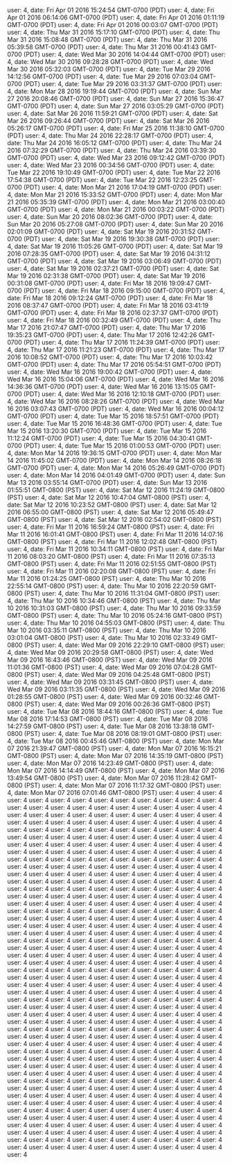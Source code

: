 user: 4, date: Fri Apr 01 2016 15:24:54 GMT-0700 (PDT)
user: 4, date: Fri Apr 01 2016 06:14:06 GMT-0700 (PDT)
user: 4, date: Fri Apr 01 2016 01:11:19 GMT-0700 (PDT)
user: 4, date: Fri Apr 01 2016 00:03:07 GMT-0700 (PDT)
user: 4, date: Thu Mar 31 2016 15:17:10 GMT-0700 (PDT)
user: 4, date: Thu Mar 31 2016 15:08:48 GMT-0700 (PDT)
user: 4, date: Thu Mar 31 2016 05:39:58 GMT-0700 (PDT)
user: 4, date: Thu Mar 31 2016 00:41:43 GMT-0700 (PDT)
user: 4, date: Wed Mar 30 2016 14:04:44 GMT-0700 (PDT)
user: 4, date: Wed Mar 30 2016 09:28:28 GMT-0700 (PDT)
user: 4, date: Wed Mar 30 2016 05:32:03 GMT-0700 (PDT)
user: 4, date: Tue Mar 29 2016 14:12:56 GMT-0700 (PDT)
user: 4, date: Tue Mar 29 2016 07:03:04 GMT-0700 (PDT)
user: 4, date: Tue Mar 29 2016 03:31:37 GMT-0700 (PDT)
user: 4, date: Mon Mar 28 2016 19:19:44 GMT-0700 (PDT)
user: 4, date: Sun Mar 27 2016 20:08:46 GMT-0700 (PDT)
user: 4, date: Sun Mar 27 2016 15:36:47 GMT-0700 (PDT)
user: 4, date: Sun Mar 27 2016 03:05:29 GMT-0700 (PDT)
user: 4, date: Sat Mar 26 2016 11:59:21 GMT-0700 (PDT)
user: 4, date: Sat Mar 26 2016 09:26:44 GMT-0700 (PDT)
user: 4, date: Sat Mar 26 2016 05:26:17 GMT-0700 (PDT)
user: 4, date: Fri Mar 25 2016 11:38:10 GMT-0700 (PDT)
user: 4, date: Thu Mar 24 2016 22:28:17 GMT-0700 (PDT)
user: 4, date: Thu Mar 24 2016 16:05:12 GMT-0700 (PDT)
user: 4, date: Thu Mar 24 2016 07:32:29 GMT-0700 (PDT)
user: 4, date: Thu Mar 24 2016 03:39:30 GMT-0700 (PDT)
user: 4, date: Wed Mar 23 2016 09:12:42 GMT-0700 (PDT)
user: 4, date: Wed Mar 23 2016 00:34:56 GMT-0700 (PDT)
user: 4, date: Tue Mar 22 2016 19:10:49 GMT-0700 (PDT)
user: 4, date: Tue Mar 22 2016 17:54:38 GMT-0700 (PDT)
user: 4, date: Tue Mar 22 2016 12:23:25 GMT-0700 (PDT)
user: 4, date: Mon Mar 21 2016 17:04:19 GMT-0700 (PDT)
user: 4, date: Mon Mar 21 2016 15:33:52 GMT-0700 (PDT)
user: 4, date: Mon Mar 21 2016 05:35:39 GMT-0700 (PDT)
user: 4, date: Mon Mar 21 2016 03:00:40 GMT-0700 (PDT)
user: 4, date: Mon Mar 21 2016 00:03:22 GMT-0700 (PDT)
user: 4, date: Sun Mar 20 2016 08:02:36 GMT-0700 (PDT)
user: 4, date: Sun Mar 20 2016 05:27:08 GMT-0700 (PDT)
user: 4, date: Sun Mar 20 2016 02:01:09 GMT-0700 (PDT)
user: 4, date: Sat Mar 19 2016 20:31:52 GMT-0700 (PDT)
user: 4, date: Sat Mar 19 2016 19:30:38 GMT-0700 (PDT)
user: 4, date: Sat Mar 19 2016 11:05:26 GMT-0700 (PDT)
user: 4, date: Sat Mar 19 2016 07:28:35 GMT-0700 (PDT)
user: 4, date: Sat Mar 19 2016 04:31:12 GMT-0700 (PDT)
user: 4, date: Sat Mar 19 2016 03:06:49 GMT-0700 (PDT)
user: 4, date: Sat Mar 19 2016 02:37:21 GMT-0700 (PDT)
user: 4, date: Sat Mar 19 2016 02:31:38 GMT-0700 (PDT)
user: 4, date: Sat Mar 19 2016 00:31:08 GMT-0700 (PDT)
user: 4, date: Fri Mar 18 2016 19:09:47 GMT-0700 (PDT)
user: 4, date: Fri Mar 18 2016 09:15:00 GMT-0700 (PDT)
user: 4, date: Fri Mar 18 2016 09:12:24 GMT-0700 (PDT)
user: 4, date: Fri Mar 18 2016 08:37:47 GMT-0700 (PDT)
user: 4, date: Fri Mar 18 2016 03:41:19 GMT-0700 (PDT)
user: 4, date: Fri Mar 18 2016 02:37:37 GMT-0700 (PDT)
user: 4, date: Fri Mar 18 2016 00:32:49 GMT-0700 (PDT)
user: 4, date: Thu Mar 17 2016 21:07:47 GMT-0700 (PDT)
user: 4, date: Thu Mar 17 2016 19:35:23 GMT-0700 (PDT)
user: 4, date: Thu Mar 17 2016 12:42:26 GMT-0700 (PDT)
user: 4, date: Thu Mar 17 2016 11:24:39 GMT-0700 (PDT)
user: 4, date: Thu Mar 17 2016 11:21:23 GMT-0700 (PDT)
user: 4, date: Thu Mar 17 2016 10:08:52 GMT-0700 (PDT)
user: 4, date: Thu Mar 17 2016 10:03:42 GMT-0700 (PDT)
user: 4, date: Thu Mar 17 2016 05:54:51 GMT-0700 (PDT)
user: 4, date: Wed Mar 16 2016 19:00:42 GMT-0700 (PDT)
user: 4, date: Wed Mar 16 2016 15:04:06 GMT-0700 (PDT)
user: 4, date: Wed Mar 16 2016 14:36:36 GMT-0700 (PDT)
user: 4, date: Wed Mar 16 2016 13:15:05 GMT-0700 (PDT)
user: 4, date: Wed Mar 16 2016 12:10:18 GMT-0700 (PDT)
user: 4, date: Wed Mar 16 2016 08:28:26 GMT-0700 (PDT)
user: 4, date: Wed Mar 16 2016 03:07:43 GMT-0700 (PDT)
user: 4, date: Wed Mar 16 2016 00:04:12 GMT-0700 (PDT)
user: 4, date: Tue Mar 15 2016 18:57:51 GMT-0700 (PDT)
user: 4, date: Tue Mar 15 2016 16:48:36 GMT-0700 (PDT)
user: 4, date: Tue Mar 15 2016 13:20:30 GMT-0700 (PDT)
user: 4, date: Tue Mar 15 2016 11:12:24 GMT-0700 (PDT)
user: 4, date: Tue Mar 15 2016 04:30:41 GMT-0700 (PDT)
user: 4, date: Tue Mar 15 2016 01:00:53 GMT-0700 (PDT)
user: 4, date: Mon Mar 14 2016 19:36:15 GMT-0700 (PDT)
user: 4, date: Mon Mar 14 2016 11:45:02 GMT-0700 (PDT)
user: 4, date: Mon Mar 14 2016 08:26:18 GMT-0700 (PDT)
user: 4, date: Mon Mar 14 2016 05:26:49 GMT-0700 (PDT)
user: 4, date: Mon Mar 14 2016 04:01:49 GMT-0700 (PDT)
user: 4, date: Sun Mar 13 2016 03:55:14 GMT-0700 (PDT)
user: 4, date: Sun Mar 13 2016 01:55:51 GMT-0800 (PST)
user: 4, date: Sat Mar 12 2016 11:24:19 GMT-0800 (PST)
user: 4, date: Sat Mar 12 2016 10:47:04 GMT-0800 (PST)
user: 4, date: Sat Mar 12 2016 10:23:52 GMT-0800 (PST)
user: 4, date: Sat Mar 12 2016 06:55:00 GMT-0800 (PST)
user: 4, date: Sat Mar 12 2016 05:49:47 GMT-0800 (PST)
user: 4, date: Sat Mar 12 2016 02:54:02 GMT-0800 (PST)
user: 4, date: Fri Mar 11 2016 16:59:24 GMT-0800 (PST)
user: 4, date: Fri Mar 11 2016 16:01:41 GMT-0800 (PST)
user: 4, date: Fri Mar 11 2016 14:07:16 GMT-0800 (PST)
user: 4, date: Fri Mar 11 2016 12:02:48 GMT-0800 (PST)
user: 4, date: Fri Mar 11 2016 10:34:11 GMT-0800 (PST)
user: 4, date: Fri Mar 11 2016 08:03:20 GMT-0800 (PST)
user: 4, date: Fri Mar 11 2016 07:35:13 GMT-0800 (PST)
user: 4, date: Fri Mar 11 2016 02:51:55 GMT-0800 (PST)
user: 4, date: Fri Mar 11 2016 02:20:08 GMT-0800 (PST)
user: 4, date: Fri Mar 11 2016 01:24:25 GMT-0800 (PST)
user: 4, date: Thu Mar 10 2016 22:55:14 GMT-0800 (PST)
user: 4, date: Thu Mar 10 2016 22:20:59 GMT-0800 (PST)
user: 4, date: Thu Mar 10 2016 11:31:04 GMT-0800 (PST)
user: 4, date: Thu Mar 10 2016 10:34:46 GMT-0800 (PST)
user: 4, date: Thu Mar 10 2016 10:31:03 GMT-0800 (PST)
user: 4, date: Thu Mar 10 2016 09:33:59 GMT-0800 (PST)
user: 4, date: Thu Mar 10 2016 05:24:16 GMT-0800 (PST)
user: 4, date: Thu Mar 10 2016 04:55:03 GMT-0800 (PST)
user: 4, date: Thu Mar 10 2016 03:35:11 GMT-0800 (PST)
user: 4, date: Thu Mar 10 2016 03:01:04 GMT-0800 (PST)
user: 4, date: Thu Mar 10 2016 02:33:49 GMT-0800 (PST)
user: 4, date: Wed Mar 09 2016 22:29:10 GMT-0800 (PST)
user: 4, date: Wed Mar 09 2016 20:29:58 GMT-0800 (PST)
user: 4, date: Wed Mar 09 2016 16:43:46 GMT-0800 (PST)
user: 4, date: Wed Mar 09 2016 11:01:36 GMT-0800 (PST)
user: 4, date: Wed Mar 09 2016 07:04:28 GMT-0800 (PST)
user: 4, date: Wed Mar 09 2016 04:25:48 GMT-0800 (PST)
user: 4, date: Wed Mar 09 2016 03:31:45 GMT-0800 (PST)
user: 4, date: Wed Mar 09 2016 03:11:35 GMT-0800 (PST)
user: 4, date: Wed Mar 09 2016 01:28:55 GMT-0800 (PST)
user: 4, date: Wed Mar 09 2016 00:32:46 GMT-0800 (PST)
user: 4, date: Wed Mar 09 2016 00:26:36 GMT-0800 (PST)
user: 4, date: Tue Mar 08 2016 18:44:16 GMT-0800 (PST)
user: 4, date: Tue Mar 08 2016 17:14:53 GMT-0800 (PST)
user: 4, date: Tue Mar 08 2016 14:27:59 GMT-0800 (PST)
user: 4, date: Tue Mar 08 2016 13:38:18 GMT-0800 (PST)
user: 4, date: Tue Mar 08 2016 08:19:01 GMT-0800 (PST)
user: 4, date: Tue Mar 08 2016 00:45:46 GMT-0800 (PST)
user: 4, date: Mon Mar 07 2016 21:39:47 GMT-0800 (PST)
user: 4, date: Mon Mar 07 2016 16:15:21 GMT-0800 (PST)
user: 4, date: Mon Mar 07 2016 14:35:19 GMT-0800 (PST)
user: 4, date: Mon Mar 07 2016 14:23:49 GMT-0800 (PST)
user: 4, date: Mon Mar 07 2016 14:14:49 GMT-0800 (PST)
user: 4, date: Mon Mar 07 2016 13:49:54 GMT-0800 (PST)
user: 4, date: Mon Mar 07 2016 11:28:42 GMT-0800 (PST)
user: 4, date: Mon Mar 07 2016 11:17:32 GMT-0800 (PST)
user: 4, date: Mon Mar 07 2016 07:01:46 GMT-0800 (PST)
user: 4
user: 4
user: 4
user: 4
user: 4
user: 4
user: 4
user: 4
user: 4
user: 4
user: 4
user: 4
user: 4
user: 4
user: 4
user: 4
user: 4
user: 4
user: 4
user: 4
user: 4
user: 4
user: 4
user: 4
user: 4
user: 4
user: 4
user: 4
user: 4
user: 4
user: 4
user: 4
user: 4
user: 4
user: 4
user: 4
user: 4
user: 4
user: 4
user: 4
user: 4
user: 4
user: 4
user: 4
user: 4
user: 4
user: 4
user: 4
user: 4
user: 4
user: 4
user: 4
user: 4
user: 4
user: 4
user: 4
user: 4
user: 4
user: 4
user: 4
user: 4
user: 4
user: 4
user: 4
user: 4
user: 4
user: 4
user: 4
user: 4
user: 4
user: 4
user: 4
user: 4
user: 4
user: 4
user: 4
user: 4
user: 4
user: 4
user: 4
user: 4
user: 4
user: 4
user: 4
user: 4
user: 4
user: 4
user: 4
user: 4
user: 4
user: 4
user: 4
user: 4
user: 4
user: 4
user: 4
user: 4
user: 4
user: 4
user: 4
user: 4
user: 4
user: 4
user: 4
user: 4
user: 4
user: 4
user: 4
user: 4
user: 4
user: 4
user: 4
user: 4
user: 4
user: 4
user: 4
user: 4
user: 4
user: 4
user: 4
user: 4
user: 4
user: 4
user: 4
user: 4
user: 4
user: 4
user: 4
user: 4
user: 4
user: 4
user: 4
user: 4
user: 4
user: 4
user: 4
user: 4
user: 4
user: 4
user: 4
user: 4
user: 4
user: 4
user: 4
user: 4
user: 4
user: 4
user: 4
user: 4
user: 4
user: 4
user: 4
user: 4
user: 4
user: 4
user: 4
user: 4
user: 4
user: 4
user: 4
user: 4
user: 4
user: 4
user: 4
user: 4
user: 4
user: 4
user: 4
user: 4
user: 4
user: 4
user: 4
user: 4
user: 4
user: 4
user: 4
user: 4
user: 4
user: 4
user: 4
user: 4
user: 4
user: 4
user: 4
user: 4
user: 4
user: 4
user: 4
user: 4
user: 4
user: 4
user: 4
user: 4
user: 4
user: 4
user: 4
user: 4
user: 4
user: 4
user: 4
user: 4
user: 4
user: 4
user: 4
user: 4
user: 4
user: 4
user: 4
user: 4
user: 4
user: 4
user: 4
user: 4
user: 4
user: 4
user: 4
user: 4
user: 4
user: 4
user: 4
user: 4
user: 4
user: 4
user: 4
user: 4
user: 4
user: 4
user: 4
user: 4
user: 4
user: 4
user: 4
user: 4
user: 4
user: 4
user: 4
user: 4
user: 4
user: 4
user: 4
user: 4
user: 4
user: 4
user: 4
user: 4
user: 4
user: 4
user: 4
user: 4
user: 4
user: 4
user: 4
user: 4
user: 4
user: 4
user: 4
user: 4
user: 4
user: 4
user: 4
user: 4
user: 4
user: 4
user: 4
user: 4
user: 4
user: 4
user: 4
user: 4
user: 4
user: 4
user: 4
user: 4
user: 4
user: 4
user: 4
user: 4
user: 4
user: 4
user: 4
user: 4
user: 4
user: 4
user: 4
user: 4
user: 4
user: 4
user: 4
user: 4
user: 4
user: 4
user: 4
user: 4
user: 4
user: 4
user: 4
user: 4
user: 4
user: 4
user: 4
user: 4
user: 4
user: 4
user: 4
user: 4
user: 4
user: 4
user: 4
user: 4
user: 4
user: 4
user: 4
user: 4
user: 4
user: 4
user: 4
user: 4
user: 4
user: 4
user: 4
user: 4
user: 4
user: 4
user: 4
user: 4
user: 4
user: 4
user: 4
user: 4
user: 4
user: 4
user: 4
user: 4
user: 4
user: 4
user: 4
user: 4
user: 4
user: 4
user: 4
user: 4
user: 4
user: 4
user: 4
user: 4
user: 4
user: 4
user: 4
user: 4
user: 4
user: 4
user: 4
user: 4
user: 4
user: 4
user: 4
user: 4
user: 4
user: 4
user: 4
user: 4
user: 4
user: 4
user: 4
user: 4
user: 4
user: 4
user: 4
user: 4
user: 4
user: 4
user: 4
user: 4
user: 4
user: 4
user: 4
user: 4
user: 4
user: 4
user: 4
user: 4
user: 4
user: 4
user: 4
user: 4
user: 4
user: 4
user: 4
user: 4
user: 4
user: 4
user: 4
user: 4
user: 4
user: 4
user: 4
user: 4
user: 4
user: 4
user: 4
user: 4
user: 4
user: 4
user: 4
user: 4
user: 4
user: 4
user: 4
user: 4
user: 4
user: 4
user: 4
user: 4
user: 4
user: 4
user: 4
user: 4
user: 4
user: 4
user: 4
user: 4
user: 4
user: 4
user: 4
user: 4
user: 4
user: 4
user: 4
user: 4
user: 4
user: 4
user: 4
user: 4
user: 4
user: 4
user: 4
user: 4
user: 4
user: 4
user: 4
user: 4
user: 4
user: 4
user: 4
user: 4
user: 4
user: 4
user: 4
user: 4
user: 4
user: 4
user: 4
user: 4
user: 4
user: 4
user: 4
user: 4
user: 4
user: 4
user: 4
user: 4
user: 4
user: 4
user: 4
user: 4
user: 4
user: 4
user: 4
user: 4
user: 4
user: 4
user: 4
user: 4
user: 4
user: 4
user: 4
user: 4
user: 4
user: 4
user: 4
user: 4
user: 4
user: 4
user: 4
